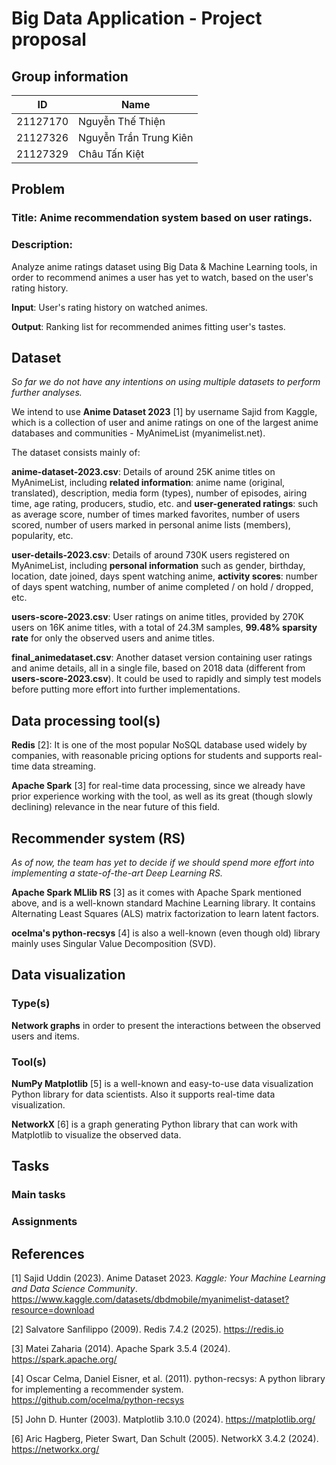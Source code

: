# Big Data Application - Project proposal

## Group information
| ID | Name | 
|---|---|
| 21127170 | Nguyễn Thế Thiện|
| 21127326 | Nguyễn Trần Trung Kiên |
| 21127329 | Châu Tấn Kiệt|

## Problem

### Title: Anime recommendation system based on user ratings.

### Description:

Analyze anime ratings dataset using Big Data & Machine Learning tools, in order to recommend animes a user has yet to watch, based on the user's rating history.

**Input**: User's rating history on watched animes.

**Output**: Ranking list for recommended animes fitting user's tastes.

## Dataset

*So far we do not have any intentions on using multiple datasets to perform further analyses.*

We intend to use **Anime Dataset 2023** [1] by username Sajid from Kaggle, which is a collection of user and anime ratings on one of the largest anime databases and communities - MyAnimeList (myanimelist.net).

The dataset consists mainly of:

**anime-dataset-2023.csv**: Details of around 25K anime titles on MyAnimeList, including **related information**: anime name (original, translated), description, media form (types), number of episodes, airing time, age rating, producers, studio, etc. and **user-generated ratings**: such as average score, number of times marked favorites, number of users scored, number of users marked in personal anime lists (members), popularity, etc.

**user-details-2023.csv**: Details of around 730K users registered on MyAnimeList, including **personal information** such as gender, birthday, location, date joined, days spent watching anime, **activity scores**: number of days spent watching, number of anime completed / on hold / dropped, etc.

**users-score-2023.csv**: User ratings on anime titles, provided by 270K users on 16K anime titles, with a total of 24.3M samples, **99.48% sparsity rate** for only the observed users and anime titles.

**final_animedataset.csv**: Another dataset version containing user ratings and anime details, all in a single file, based on 2018 data (different from **users-score-2023.csv**). It could be used to rapidly and simply test models before putting more effort into further implementations.

## Data processing tool(s)

**Redis** [2]: It is one of the most popular NoSQL database used widely by companies, with reasonable pricing options for students and supports real-time data streaming.

**Apache Spark** [3] for real-time data processing, since we already have prior experience working with the tool, as well as its great (though slowly declining) relevance in the near future of this field.

## Recommender system (RS)

*As of now, the team has yet to decide if we should spend more effort into implementing a state-of-the-art Deep Learning RS.*

**Apache Spark MLlib RS** [3] as it comes with Apache Spark mentioned above, and is a well-known standard Machine Learning library. It contains Alternating Least Squares (ALS) matrix factorization to learn latent factors.

**ocelma's python-recsys** [4] is also a well-known (even though old) library mainly uses Singular Value Decomposition (SVD).

## Data visualization
### Type(s)

**Network graphs** in order to present the interactions between the observed users and items.

### Tool(s)

**NumPy Matplotlib** [5] is a well-known and easy-to-use data visualization Python library for data scientists. Also it supports real-time data visualization.

**NetworkX** [6] is a graph generating Python library that can work with Matplotlib to visualize the observed data.

## Tasks

### Main tasks

### Assignments

## References
[1] Sajid Uddin (2023). Anime Dataset 2023. *Kaggle: Your Machine Learning and Data Science Community*. https://www.kaggle.com/datasets/dbdmobile/myanimelist-dataset?resource=download

[2] Salvatore Sanfilippo (2009). Redis 7.4.2 (2025). https://redis.io 

[3] Matei Zaharia (2014). Apache Spark 3.5.4 (2024). https://spark.apache.org/

[4] Oscar Celma, Daniel Eisner, et al. (2011). python-recsys:  A python library for implementing a recommender system. https://github.com/ocelma/python-recsys

[5] John D. Hunter (2003). Matplotlib 3.10.0 (2024). https://matplotlib.org/

[6] Aric Hagberg, Pieter Swart, Dan Schult (2005). NetworkX 3.4.2 (2024). https://networkx.org/

